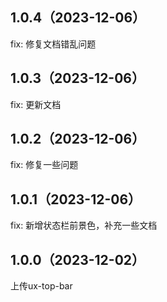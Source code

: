 ## 1.0.4（2023-12-06）
fix: 修复文档错乱问题
## 1.0.3（2023-12-06）
fix: 更新文档
## 1.0.2（2023-12-06）
fix: 修复一些问题
## 1.0.1（2023-12-06）
fix: 新增状态栏前景色，补充一些文档
## 1.0.0（2023-12-02）
上传ux-top-bar
